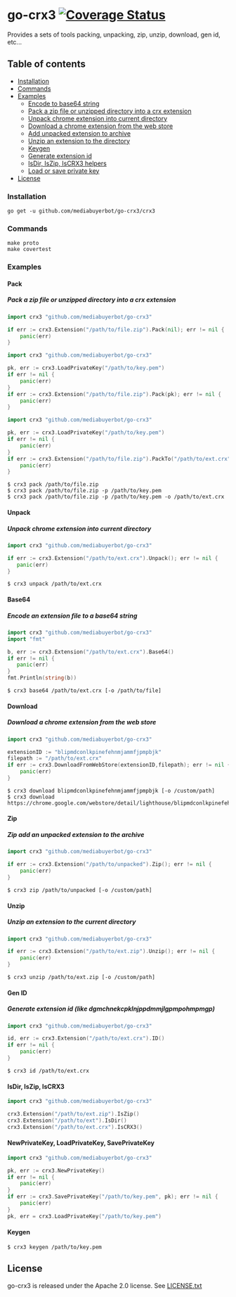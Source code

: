 # go-crx3 [![Coverage Status](https://coveralls.io/repos/github/mediabuyerbot/go-crx3/badge.svg?branch=master&v=2)](https://coveralls.io/github/mediabuyerbot/go-crx3?branch=master)
Provides a sets of tools packing, unpacking, zip, unzip, download, gen id, etc...

## Table of contents
+ [Installation](#installation)
+ [Commands](#commands)
+ [Examples](#examples)
  - [Encode to base64 string](#base64)
  - [Pack a zip file or unzipped directory into a crx extension](#pack)
  - [Unpack chrome extension into current directory](#unpack)
  - [Download a chrome extension from the web store](#download)
  - [Add unpacked extension to archive](#zip)
  - [Unzip an extension to the directory](#unzip)
  - [Keygen](#keygen)
  - [Generate extension id](#gen-id)
  - [IsDir, IsZip, IsCRX3 helpers](#isdir-iszip-iscrx3)
  - [Load or save private key](#newprivatekey-loadprivatekey-saveprivatekey)
+ [License](#license)


### Installation
```ssh
go get -u github.com/mediabuyerbot/go-crx3/crx3
```

### Commands
```shell script
make proto 
make covertest
``` 

### Examples
#### Pack
##### Pack a zip file or unzipped directory into a crx extension 
```go
import crx3 "github.com/mediabuyerbot/go-crx3"

if err := crx3.Extension("/path/to/file.zip").Pack(nil); err != nil {
    panic(err)
}
```

```go
import crx3 "github.com/mediabuyerbot/go-crx3"

pk, err := crx3.LoadPrivateKey("/path/to/key.pem")
if err != nil { 
    panic(err) 
}
if err := crx3.Extension("/path/to/file.zip").Pack(pk); err != nil {
    panic(err)
}
```

```go
import crx3 "github.com/mediabuyerbot/go-crx3"

pk, err := crx3.LoadPrivateKey("/path/to/key.pem")
if err != nil { 
    panic(err) 
}
if err := crx3.Extension("/path/to/file.zip").PackTo("/path/to/ext.crx", pk); err != nil {
    panic(err)
}
```
```shell script
$ crx3 pack /path/to/file.zip 
$ crx3 pack /path/to/file.zip -p /path/to/key.pem 
$ crx3 pack /path/to/file.zip -p /path/to/key.pem -o /path/to/ext.crx 
```

#### Unpack
##### Unpack chrome extension into current directory
```go
import crx3 "github.com/mediabuyerbot/go-crx3"

if err := crx3.Extension("/path/to/ext.crx").Unpack(); err != nil {
   panic(err)
}
```
```shell script
$ crx3 unpack /path/to/ext.crx 
```

#### Base64
##### Encode an extension file to a base64 string
```go
import crx3 "github.com/mediabuyerbot/go-crx3"
import "fmt"

b, err := crx3.Extension("/path/to/ext.crx").Base64()
if err != nil {
   panic(err)
}
fmt.Println(string(b))
```
```shell script
$ crx3 base64 /path/to/ext.crx [-o /path/to/file] 
```

#### Download 
##### Download a chrome extension from the web store
```go
import crx3 "github.com/mediabuyerbot/go-crx3"

extensionID := "blipmdconlkpinefehnmjammfjpmpbjk"
filepath := "/path/to/ext.crx"
if err := crx3.DownloadFromWebStore(extensionID,filepath); err != nil {
    panic(err)
}
```
```shell script
$ crx3 download blipmdconlkpinefehnmjammfjpmpbjk [-o /custom/path]
$ crx3 download https://chrome.google.com/webstore/detail/lighthouse/blipmdconlkpinefehnmjammfjpmpbjk
```

#### Zip
##### Zip add an unpacked extension to the archive
```go
import crx3 "github.com/mediabuyerbot/go-crx3"

if err := crx3.Extension("/path/to/unpacked").Zip(); err != nil {
    panic(err)
}
```
```shell script
$ crx3 zip /path/to/unpacked [-o /custom/path] 
```

#### Unzip
##### Unzip an extension to the current directory
```go
import crx3 "github.com/mediabuyerbot/go-crx3"

if err := crx3.Extension("/path/to/ext.zip").Unzip(); err != nil {
    panic(err)
}
```
```shell script
$ crx3 unzip /path/to/ext.zip [-o /custom/path] 
``` 

#### Gen ID
##### Generate extension id (like dgmchnekcpklnjppdmmjlgpmpohmpmgp)
```go
import crx3 "github.com/mediabuyerbot/go-crx3"

id, err := crx3.Extension("/path/to/ext.crx").ID()
if err != nil {
    panic(err)
}
```
```shell script
$ crx3 id /path/to/ext.crx 
```

#### IsDir, IsZip, IsCRX3
```go
import crx3 "github.com/mediabuyerbot/go-crx3"

crx3.Extension("/path/to/ext.zip").IsZip()
crx3.Extension("/path/to/ext").IsDir()
crx3.Extension("/path/to/ext.crx").IsCRX3()
```

#### NewPrivateKey, LoadPrivateKey, SavePrivateKey 
```go
import crx3 "github.com/mediabuyerbot/go-crx3"

pk, err := crx3.NewPrivateKey()
if err != nil {
    panic(err)
}
if err := crx3.SavePrivateKey("/path/to/key.pem", pk); err != nil {
    panic(err)
}
pk, err = crx3.LoadPrivateKey("/path/to/key.pem")
```

#### Keygen
```shell script
$ crx3 keygen /path/to/key.pem 
``` 

## License
go-crx3 is released under the Apache 2.0 license. See [LICENSE.txt](https://github.com/mediabuyerbot/go-crx3/blob/master/LICENSE)
